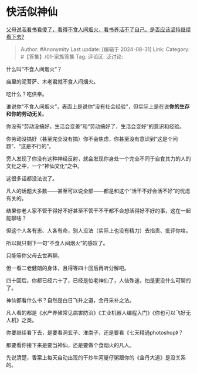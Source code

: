 # 快活似神仙
[父母说我看书看傻了，看得不食人间烟火，看书养活不了自己。是否应该坚持继续看下去?](https://www.zhihu.com/question/355374576/answer/3611354107)

> Author: #Anonymity
> Last update: [编辑于 2024-08-31]
> Link:
> Category: #【答集】/01-家族答集 
> Tag: 
> 评论区:
> 泛讨论:

什么叫“不食人间烟火”？

庙里的泥菩萨、木老君就不食人间烟火。

吃什么？吃供奉。

谁说你“不食人间烟火”，表面上是说你“没有社会经验”，但实际上是在说**你的生存和你的劳动无关**。

你没有“劳动没搞好，生活会变差”和“劳动搞好了，生活会变好“的意识和经验。

你劳动没搞好（甚至完全没有搞）你不会焦虑，你甚至没有意识到“这是个问题”、“这是不行的”。

旁人发现了你没有这种神经反射，就会发现你身处一个完全不同于自食其力的人的文化之中，一个“神仙文化”之中。

这很多话都没法说了。

凡人的话题大多数——甚至可以说全部——都是和这个“活干不好会活不好”的忧虑有关的。

结果你老人家不管干得好不好甚至不管干不干都不会想活得好不好的事，这在一起能聊啥？

但这个人各有志、人各有命，别人没法（实际上也没有精力）去指责、批评你啥。

所以就只剩下一句“不食人间烟火”的感叹了。

只能等你父母去世再聊。

但一看二老健朗的身体，且得等四十回后再听分解吧。

四十回后，你都已经六十了，已经是位老神仙了，人仙殊途，怕是更没什么可聊的了。

神仙都看什么书？自然是白日飞升之道，金丹采补之法。

凡人看的都是《水产养殖常见病害防治》《工业机器人编程入门》《你也可以飞好无人机》之类。

你要继续看下去，是要看洞玄子、淮南子，还是要看《七天精通photoshop》？

那要看你接下来是要当神仙，还是要做个食烟火的凡人。

先说清楚，香案上每天自动出现的干炒牛河艇仔粥跟你的《金丹大道》是没关系的。